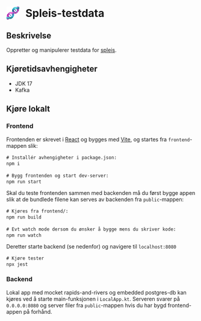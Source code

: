 # <div style="display:flex;align-items:center"><img style="margin-right:16px;" src="https://raw.githubusercontent.com/navikt/helse-spleis-testdata/master/frontend/src/assets/logo.png" width="35" height="35">Spleis-testdata</div>


## Beskrivelse
Oppretter og manipulerer testdata for [spleis](https://www.github.com/navikt/helse-spleis).

## Kjøretidsavhengigheter

* JDK 17
* Kafka

## Kjøre lokalt

### Frontend

Frontenden er skrevet i [React](https://reactjs.org) og bygges med [Vite](https://vitejs.dev), og startes fra `frontend`-mappen slik:

````shell script
# Installér avhengigheter i package.json:
npm i

# Bygg frontenden og start dev-server:
npm run start
````

Skal du teste frontenden sammen med backenden må du først bygge appen slik at de bundlede filene kan serves av backenden fra `public`-mappen:

```shell script
# Kjøres fra frontend/:
npm run build

# Evt watch mode dersom du ønsker å bygge mens du skriver kode:
npm run watch
```
Deretter starte backend (se nedenfor) og navigere til `localhost:8080`

```shell script
# Kjøre tester
npx jest
```

### Backend

Lokal app med mocket rapids-and-rivers og embedded postgres-db kan kjøres ved å starte main-funksjonen i `LocalApp.kt`. Serveren svarer på `0.0.0.0:8080` og server filer fra `public`-mappen hvis du har bygd frontend-appen på forhånd.

